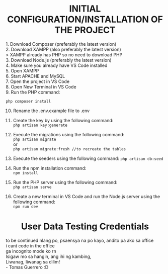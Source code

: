 <h1 align="center">INITIAL CONFIGURATION/INSTALLATION OF THE PROJECT</h1>
1. Download Composer (preferably the latest version) <br>
2. Download XAMPP (also preferably the latest version) <br>
> XAMPP already has PHP so no need to download PHP <br>
3. Download Node.js (preferably the latest version) <br>
4. Make sure you already have VS Code installed <br>
5. Open XAMPP <br>
6. Start APACHE and MySQL <br>
7. Open the project in VS Code <br>
8. Open New Terminal in VS Code <br>
9. Run the PHP command: <br>

``php composer install``<br>

10. Rename the .env.example file to .env <br>
11. Create the key by using the following command: <br>
``php artisan key:generate``<br>

12. Execute the migrations using the following command: <br>
``php artisan migrate``<br>
or <br>
``php artisan migrate:fresh //to recreate the tables``<br>

13. Execute the seeders using the following command: 
``php artisan db:seed``<br>

14. Run the npm installation command: <br>
``npm install``<br>

15. Run the PHP server using the following command: <br>
``php artisan serve``<br>

16. Create a new terminal in VS Code and run the Node.js server using the following command: <br>
``npm run dev``<br>

<h1 align="center">User Data Testing Credentials</h1>
to be continued nlang po, psaensya na po kayo, andito pa ako sa office <br>
i cant code in the office <br>
ga incognito mode ko rn <br>
Isigaw mo sa hangin, ang ihi ng kambing, <br>
Liwanag, liwanag sa dilim! <br>
- Tomas Guerrero :D
